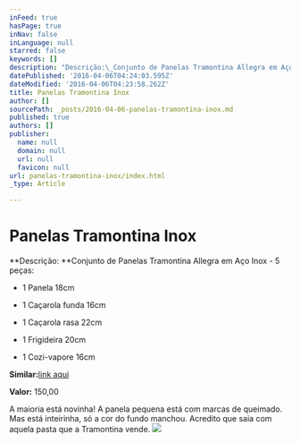 ```yaml
---
inFeed: true
hasPage: true
inNav: false
inLanguage: null
starred: false
keywords: []
description: "Descrição:\_Conjunto de Panelas Tramontina Allegra em Aço Inox - 5 peças:\_- 1 Panela 18cm"
datePublished: '2016-04-06T04:24:03.595Z'
dateModified: '2016-04-06T04:23:58.262Z'
title: Panelas Tramontina Inox
author: []
sourcePath: _posts/2016-04-06-panelas-tramontina-inox.md
published: true
authors: []
publisher:
  name: null
  domain: null
  url: null
  favicon: null
url: panelas-tramontina-inox/index.html
_type: Article

---
```

# Panelas Tramontina Inox

**Descrição: **Conjunto de Panelas Tramontina Allegra em Aço Inox - 5 peças: 

- 1 Panela 18cm

- 1 Caçarola funda 16cm

- 1 Caçarola rasa 22cm

- 1 Frigideira 20cm

- 1 Cozi-vapore 16cm

**Similar:**[link aqui][0]

**Valor:** 150,00

A maioria está novinha! A panela pequena está com marcas de queimado. Mas está inteirinha, só a cor do fundo manchou. Acredito que saia com aquela pasta que a Tramontina vende.
![](https://the-grid-user-content.s3-us-west-2.amazonaws.com/aeae0ef5-300d-4254-b855-00a23878a697.jpg)

[0]: http://www.pontofrio.com.br/UtilidadesDomesticas/Panelas/conjuntodepanelas/Conjunto-de-Panelas-Tramontina-Allegra-65650190-em-Aco-Inox-5-pecas-2277822.html